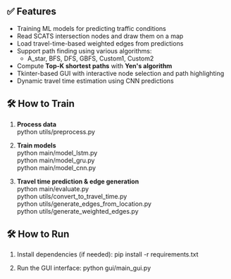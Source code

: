 ## ✅ Features

- Training ML models for predicting traffic conditions
- Read SCATS intersection nodes and draw them on a map
- Load travel-time-based weighted edges from predictions
- Support path finding using various algorithms:
  - A_star, BFS, DFS, GBFS, Custom1, Custom2
- Compute **Top-K shortest paths** with **Yen's algorithm**
- Tkinter-based GUI with interactive node selection and path highlighting
- Dynamic travel time estimation using CNN predictions

## 🛠️ How to Train

1. **Process data**  
   python utils/preprocess.py

2. **Train models**  
   python main/model_lstm.py  
   python main/model_gru.py  
   python main/model_cnn.py

3. **Travel time prediction & edge generation**  
   python main/evaluate.py  
   python utils/convert_to_travel_time.py  
   python utils/generate_edges_from_location.py  
   python utils/generate_weighted_edges.py

## 🛠 How to Run

1. Install dependencies (if needed):
   pip install -r requirements.txt

2. Run the GUI interface:
   python gui/main_gui.py
